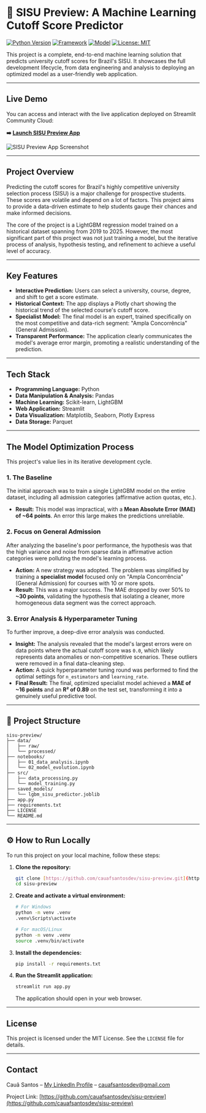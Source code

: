 # 🔮 SISU Preview: A Machine Learning Cutoff Score Predictor

[![Python Version](https://img.shields.io/badge/Python-3.10%2B-blue.svg)](https://www.python.org/)
[![Framework](https://img.shields.io/badge/Framework-Streamlit-red.svg)](https://streamlit.io)
[![Model](https://img.shields.io/badge/Model-LightGBM-purple.svg)](https://lightgbm.readthedocs.io/en/latest/)
[![License: MIT](https://img.shields.io/badge/License-MIT-yellow.svg)](https://opensource.org/licenses/MIT)

This project is a complete, end-to-end machine learning solution that predicts university cutoff scores for Brazil's SISU. It showcases the full development lifecycle, from data engineering and analysis to deploying an optimized model as a user-friendly web application.

---

## Live Demo

You can access and interact with the live application deployed on Streamlit Community Cloud:

**➡️ [Launch SISU Preview App](https://sisu-preview.streamlit.app/)** 

![SISU Preview App Screenshot](https://i.imgur.com/hYZGjpz.png)

---

## Project Overview

Predicting the cutoff scores for Brazil's highly competitive university selection process (SISU) is a major challenge for prospective students. These scores are volatile and depend on a lot of factors. This project aims to provide a data-driven estimate to help students gauge their chances and make informed decisions.

The core of the project is a LightGBM regression model trained on a historical dataset spanning from 2019 to 2025. However, the most significant part of this project was not just training a model, but the iterative process of analysis, hypothesis testing, and refinement to achieve a useful level of accuracy.

---

## Key Features

* **Interactive Prediction:** Users can select a university, course, degree, and shift to get a score estimate.
* **Historical Context:** The app displays a Plotly chart showing the historical trend of the selected course's cutoff score.
* **Specialist Model:** The final model is an expert, trained specifically on the most competitive and data-rich segment: "Ampla Concorrência" (General Admission).
* **Transparent Performance:** The application clearly communicates the model's average error margin, promoting a realistic understanding of the prediction.

---

## Tech Stack

* **Programming Language:** Python
* **Data Manipulation & Analysis:** Pandas
* **Machine Learning:** Scikit-learn, LightGBM
* **Web Application:** Streamlit
* **Data Visualization:** Matplotlib, Seaborn, Plotly Express
* **Data Storage:** Parquet

---

## The Model Optimization Process

This project's value lies in its iterative development cycle.

### 1. The Baseline

The initial approach was to train a single LightGBM model on the entire dataset, including all admission categories (affirmative action quotas, etc.).

* **Result:** This model was impractical, with a **Mean Absolute Error (MAE) of ~64 points**. An error this large makes the predictions unreliable.

### 2. Focus on General Admission

After analyzing the baseline's poor performance, the hypothesis was that the high variance and noise from sparse data in affirmative action categories were polluting the model's learning process.

* **Action:** A new strategy was adopted. The problem was simplified by training a **specialist model** focused only on "Ampla Concorrência" (General Admission) for courses with 10 or more spots.
* **Result:** This was a major success. The MAE dropped by over 50% to **~30 points**, validating the hypothesis that isolating a cleaner, more homogeneous data segment was the correct approach.

### 3. Error Analysis & Hyperparameter Tuning

To further improve, a deep-dive error analysis was conducted.

* **Insight:** The analysis revealed that the model's largest errors were on data points where the actual cutoff score was `0.0`, which likely represents data anomalies or non-competitive scenarios. These outliers were removed in a final data-cleaning step.
* **Action:** A quick hyperparameter tuning round was performed to find the optimal settings for `n_estimators` and `learning_rate`.
* **Final Result:** The final, optimized specialist model achieved a **MAE of ~16 points** and an **R² of 0.89** on the test set, transforming it into a genuinely useful predictive tool.

---

## 📂 Project Structure

```
sisu-preview/
├── data/
│   ├── raw/
│   └── processed/
├── notebooks/
│   ├── 01_data_analysis.ipynb
│   └── 02_model_evolution.ipynb
├── src/
│   ├── data_processing.py
│   └── model_training.py
├── saved_models/
│   └── lgbm_sisu_predictor.joblib
├── app.py
├── requirements.txt
├── LICENSE
└── README.md
```

---

## ⚙️ How to Run Locally

To run this project on your local machine, follow these steps:

1. **Clone the repository:**

   ```bash
   git clone [https://github.com/cauafsantosdev/sisu-preview.git](https://github.com/cauafsantosdev/sisu-preview.git)
   cd sisu-preview
   ```
2. **Create and activate a virtual environment:**

   ```bash
   # For Windows
   python -m venv .venv
   .venv\Scripts\activate

   # For macOS/Linux
   python -m venv .venv
   source .venv/bin/activate
   ```
3. **Install the dependencies:**

   ```bash
   pip install -r requirements.txt
   ```
4. **Run the Streamlit application:**

   ```bash
   streamlit run app.py
   ```

   The application should open in your web browser.

---

## License

This project is licensed under the MIT License. See the `LICENSE` file for details.

---

## Contact

Cauã Santos – [My LinkedIn Profile](https://www.linkedin.com/in/cauafsantosdev/) – cauafsantosdev@gmail.com

Project Link: [https://github.com/cauafsantosdev/sisu-preview](https://github.com/cauafsantosdev/sisu-preview)
